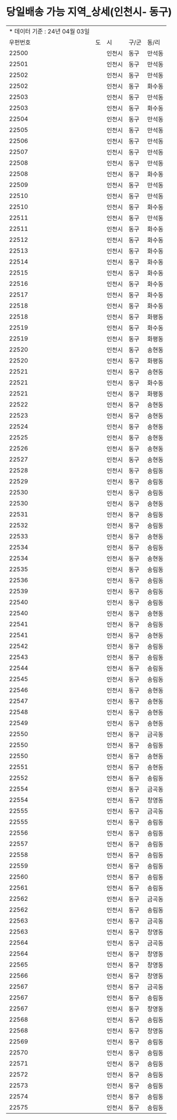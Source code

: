 # 당일배송 가능 지역_상세(인천시- 동구)

|  |  |  |  |  |
| --- | --- | --- | --- | --- |
| \* 데이터 기준 : 24년 04월 03일 | | | | |
| 우펀번호 | 도 | 시 | 구/군 | 동/리 |
| 22500 |  | 인천시 | 동구 | 만석동 |
| 22501 |  | 인천시 | 동구 | 만석동 |
| 22502 |  | 인천시 | 동구 | 만석동 |
| 22502 |  | 인천시 | 동구 | 화수동 |
| 22503 |  | 인천시 | 동구 | 만석동 |
| 22503 |  | 인천시 | 동구 | 화수동 |
| 22504 |  | 인천시 | 동구 | 만석동 |
| 22505 |  | 인천시 | 동구 | 만석동 |
| 22506 |  | 인천시 | 동구 | 만석동 |
| 22507 |  | 인천시 | 동구 | 만석동 |
| 22508 |  | 인천시 | 동구 | 만석동 |
| 22508 |  | 인천시 | 동구 | 화수동 |
| 22509 |  | 인천시 | 동구 | 만석동 |
| 22510 |  | 인천시 | 동구 | 만석동 |
| 22510 |  | 인천시 | 동구 | 화수동 |
| 22511 |  | 인천시 | 동구 | 만석동 |
| 22511 |  | 인천시 | 동구 | 화수동 |
| 22512 |  | 인천시 | 동구 | 화수동 |
| 22513 |  | 인천시 | 동구 | 화수동 |
| 22514 |  | 인천시 | 동구 | 화수동 |
| 22515 |  | 인천시 | 동구 | 화수동 |
| 22516 |  | 인천시 | 동구 | 화수동 |
| 22517 |  | 인천시 | 동구 | 화수동 |
| 22518 |  | 인천시 | 동구 | 화수동 |
| 22518 |  | 인천시 | 동구 | 화평동 |
| 22519 |  | 인천시 | 동구 | 화수동 |
| 22519 |  | 인천시 | 동구 | 화평동 |
| 22520 |  | 인천시 | 동구 | 송현동 |
| 22520 |  | 인천시 | 동구 | 화평동 |
| 22521 |  | 인천시 | 동구 | 송현동 |
| 22521 |  | 인천시 | 동구 | 화수동 |
| 22521 |  | 인천시 | 동구 | 화평동 |
| 22522 |  | 인천시 | 동구 | 송현동 |
| 22523 |  | 인천시 | 동구 | 송현동 |
| 22524 |  | 인천시 | 동구 | 송현동 |
| 22525 |  | 인천시 | 동구 | 송현동 |
| 22526 |  | 인천시 | 동구 | 송현동 |
| 22527 |  | 인천시 | 동구 | 송현동 |
| 22528 |  | 인천시 | 동구 | 송림동 |
| 22529 |  | 인천시 | 동구 | 송림동 |
| 22530 |  | 인천시 | 동구 | 송림동 |
| 22530 |  | 인천시 | 동구 | 송현동 |
| 22531 |  | 인천시 | 동구 | 송림동 |
| 22532 |  | 인천시 | 동구 | 송림동 |
| 22533 |  | 인천시 | 동구 | 송현동 |
| 22534 |  | 인천시 | 동구 | 송림동 |
| 22534 |  | 인천시 | 동구 | 송현동 |
| 22535 |  | 인천시 | 동구 | 송림동 |
| 22536 |  | 인천시 | 동구 | 송림동 |
| 22539 |  | 인천시 | 동구 | 송림동 |
| 22540 |  | 인천시 | 동구 | 송림동 |
| 22540 |  | 인천시 | 동구 | 송현동 |
| 22541 |  | 인천시 | 동구 | 송림동 |
| 22541 |  | 인천시 | 동구 | 송현동 |
| 22542 |  | 인천시 | 동구 | 송림동 |
| 22543 |  | 인천시 | 동구 | 송림동 |
| 22544 |  | 인천시 | 동구 | 송림동 |
| 22545 |  | 인천시 | 동구 | 송림동 |
| 22546 |  | 인천시 | 동구 | 송현동 |
| 22547 |  | 인천시 | 동구 | 송현동 |
| 22548 |  | 인천시 | 동구 | 송현동 |
| 22549 |  | 인천시 | 동구 | 송현동 |
| 22550 |  | 인천시 | 동구 | 금곡동 |
| 22550 |  | 인천시 | 동구 | 송림동 |
| 22550 |  | 인천시 | 동구 | 송현동 |
| 22551 |  | 인천시 | 동구 | 송현동 |
| 22552 |  | 인천시 | 동구 | 송림동 |
| 22554 |  | 인천시 | 동구 | 금곡동 |
| 22554 |  | 인천시 | 동구 | 창영동 |
| 22555 |  | 인천시 | 동구 | 금곡동 |
| 22555 |  | 인천시 | 동구 | 송림동 |
| 22556 |  | 인천시 | 동구 | 송림동 |
| 22557 |  | 인천시 | 동구 | 송림동 |
| 22558 |  | 인천시 | 동구 | 송림동 |
| 22559 |  | 인천시 | 동구 | 송림동 |
| 22560 |  | 인천시 | 동구 | 송림동 |
| 22561 |  | 인천시 | 동구 | 송림동 |
| 22562 |  | 인천시 | 동구 | 금곡동 |
| 22562 |  | 인천시 | 동구 | 송림동 |
| 22563 |  | 인천시 | 동구 | 금곡동 |
| 22563 |  | 인천시 | 동구 | 창영동 |
| 22564 |  | 인천시 | 동구 | 금곡동 |
| 22564 |  | 인천시 | 동구 | 창영동 |
| 22565 |  | 인천시 | 동구 | 창영동 |
| 22566 |  | 인천시 | 동구 | 창영동 |
| 22567 |  | 인천시 | 동구 | 금곡동 |
| 22567 |  | 인천시 | 동구 | 송림동 |
| 22567 |  | 인천시 | 동구 | 창영동 |
| 22568 |  | 인천시 | 동구 | 송림동 |
| 22568 |  | 인천시 | 동구 | 창영동 |
| 22569 |  | 인천시 | 동구 | 송림동 |
| 22570 |  | 인천시 | 동구 | 송림동 |
| 22571 |  | 인천시 | 동구 | 송림동 |
| 22572 |  | 인천시 | 동구 | 송림동 |
| 22573 |  | 인천시 | 동구 | 송림동 |
| 22574 |  | 인천시 | 동구 | 송림동 |
| 22575 |  | 인천시 | 동구 | 송림동 |